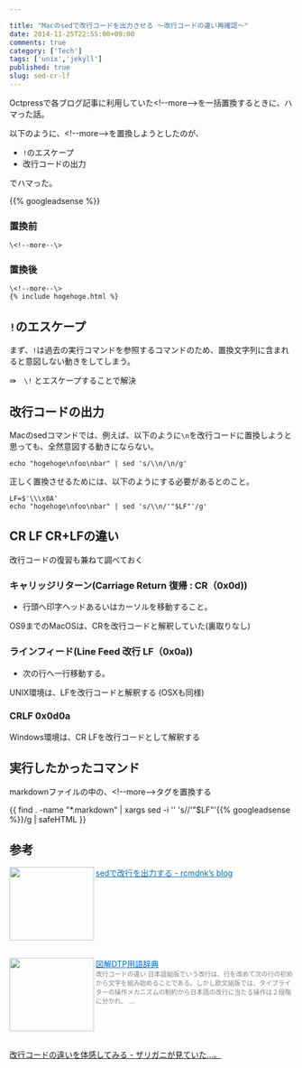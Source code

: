 ```yaml
---

title: "Macのsedで改行コードを出力させる 〜改行コードの違い再確認〜"
date: 2014-11-25T22:55:00+09:00
comments: true
category: ['Tech']
tags: ['unix','jekyll']
published: true
slug: sed-cr-lf
---
```



Octpressで各ブログ記事に利用していた\<!--more--\>を一括置換するときに、ハマった話。

以下のように、\<!--more--\>を置換しようとしたのが、

- `!`のエスケープ
- 改行コードの出力

でハマった。



{{% googleadsense %}}


### 置換前

```
\<!--more--\>
```

### 置換後

```
\<!--more--\>
{% include hogehoge.html %}
```

## `!`のエスケープ

まず、`!`は過去の実行コマンドを参照するコマンドのため、置換文字列に含まれると意図しない動きをしてしまう。

⇛　`\!` とエスケープすることで解決

## 改行コードの出力

Macのsedコマンドでは、例えば、以下のように`\n`を改行コードに置換しようと思っても、全然意図する動きにならない。

```
echo "hogehoge\nfoo\nbar" | sed 's/\\n/\n/g'
```

正しく置換させるためには、以下のようにする必要があるとのこと。

```
LF=$'\\\x0A'
echo "hogehoge\nfoo\nbar" | sed 's/\\n/'"$LF"'/g'
```


## CR LF CR+LFの違い

改行コードの復習も兼ねて調べておく

### キャリッジリターン(Carriage Return 復帰 : CR（0x0d))

- 行頭へ印字ヘッドあるいはカーソルを移動すること。

OS9までのMacOSは、CRを改行コードと解釈していた(裏取りなし)

### ラインフィード(Line Feed 改行 LF（0x0a))

- 次の行へ一行移動する。

UNIX環境は、LFを改行コードと解釈する
(OSXも同様)

### CRLF 0x0d0a

Windows環境は、CR LFを改行コードとして解釈する

## 実行したかったコマンド

markdownファイルの中の、\<!--more--\>タグを置換する


{{ find . -name "*.markdown" | xargs sed -i '' 's/<!--more-->/<!--more-->'"$LF"'\{\{% googleadsense %\}\}/g | safeHTML }}


## 参考

<a href="http://rcmdnk.github.io/blog/2014/09/21/computer-bash/" target="_blank"><img class="alignleft" align="left" border="0" src="http://capture.heartrails.com/150x130/shadow?http://rcmdnk.github.io/blog/2014/09/21/computer-bash/" alt="" width="150" height="130" /></a><a style="color:#0070C5;" href="http://rcmdnk.github.io/blog/2014/09/21/computer-bash/" target="_blank">sedで改行を出力する - rcmdnk’s blog</a><a href="http://b.hatena.ne.jp/entry/http://rcmdnk.github.io/blog/2014/09/21/computer-bash/" target="_blank"><img border="0" src="http://b.hatena.ne.jp/entry/image/http://rcmdnk.github.io/blog/2014/09/21/computer-bash/" alt="" /></a><br style="clear:both;" /><br>


<a href="http://www.japanlink.co.jp/dtpjiten/ka/kaigyocode.html" target="_blank"><img class="alignleft" align="left" border="0" src="http://capture.heartrails.com/150x130/shadow?http://www.japanlink.co.jp/dtpjiten/ka/kaigyocode.html" alt="" width="150" height="130" /></a><a style="color:#0070C5;" href="http://www.japanlink.co.jp/dtpjiten/ka/kaigyocode.html" target="_blank">図解DTP用語辞典</a><a href="http://b.hatena.ne.jp/entry/http://www.japanlink.co.jp/dtpjiten/ka/kaigyocode.html" target="_blank"><img border="0" src="http://b.hatena.ne.jp/entry/image/http://www.japanlink.co.jp/dtpjiten/ka/kaigyocode.html" alt="" /></a><br><span style="color: #808080;font-size: 80%;">改行コードの違い  日本語組版でいう改行は、行を改めて次の行の初めから文字を組み始めることである。しかし欧文組版では、タイプライターの操作メカニズムの制約から日本語の改行に当たる操作は２段階に分かれ、 ...</span><br style="clear:both;" /><br>

[改行コードの違いを体感してみる - ザリガニが見ていた...。](http://d.hatena.ne.jp/zariganitosh/20131115/diff_cr_lf_feeling)
